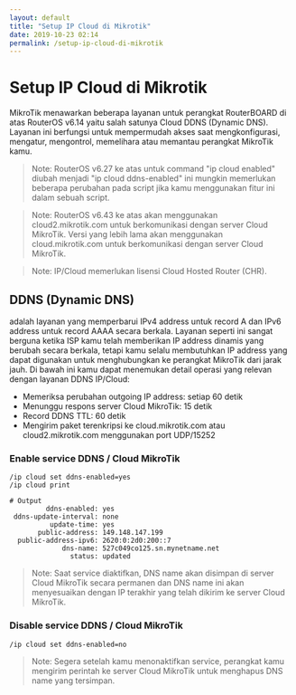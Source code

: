 ```yaml
---
layout: default
title: "Setup IP Cloud di Mikrotik"
date: 2019-10-23 02:14
permalink: /setup-ip-cloud-di-mikrotik
---
```


# Setup IP Cloud di Mikrotik

MikroTik menawarkan beberapa layanan untuk perangkat RouterBOARD di atas RouterOS v6.14 yaitu salah satunya Cloud DDNS (Dynamic DNS). 
Layanan ini berfungsi untuk mempermudah akses saat mengkonfigurasi, mengatur, mengontrol, memelihara atau memantau perangkat MikroTik kamu.

> Note: RouterOS v6.27 ke atas untuk command "ip cloud enabled" diubah menjadi "ip cloud ddns-enabled" ini mungkin memerlukan beberapa perubahan pada script jika kamu menggunakan fitur ini dalam sebuah script.

> Note: RouterOS v6.43 ke atas akan menggunakan cloud2.mikrotik.com untuk berkomunikasi dengan server Cloud MikroTik. Versi yang lebih lama akan menggunakan cloud.mikrotik.com untuk berkomunikasi dengan server Cloud MikroTik.

> Note: IP/Cloud memerlukan lisensi Cloud Hosted Router (CHR).

## DDNS (Dynamic DNS)

adalah layanan yang memperbarui IPv4 address untuk record A dan IPv6 address untuk record AAAA secara berkala. 
Layanan seperti ini sangat berguna ketika ISP kamu telah memberikan IP address dinamis yang berubah secara berkala, tetapi kamu selalu membutuhkan IP address yang dapat digunakan untuk menghubungkan ke perangkat MikroTik dari jarak jauh. 
Di bawah ini kamu dapat menemukan detail operasi yang relevan dengan layanan DDNS IP/Cloud:

- Memeriksa perubahan outgoing IP address: setiap 60 detik
- Menunggu respons server Cloud MikroTik: 15 detik
- Record DDNS TTL: 60 detik
- Mengirim paket terenkripsi ke cloud.mikrotik.com atau cloud2.mikrotik.com menggunakan port UDP/15252

### Enable service DDNS / Cloud MikroTik

```
/ip cloud set ddns-enabled=yes
/ip cloud print

# Output
         ddns-enabled: yes
 ddns-update-interval: none
          update-time: yes
       public-address: 149.148.147.199
  public-address-ipv6: 2620:0:2d0:200::7
             dns-name: 527c049co125.sn.mynetname.net
               status: updated
```

> Note: Saat service diaktifkan, DNS name akan disimpan di server Cloud MikroTik secara permanen dan DNS name ini akan menyesuaikan dengan IP terakhir yang telah dikirim ke server Cloud MikroTik.

### Disable service DDNS / Cloud MikroTik

```
/ip cloud set ddns-enabled=no
```

> Note: Segera setelah kamu menonaktifkan service, perangkat kamu mengirim perintah ke server Cloud MikroTik untuk menghapus DNS name yang tersimpan.